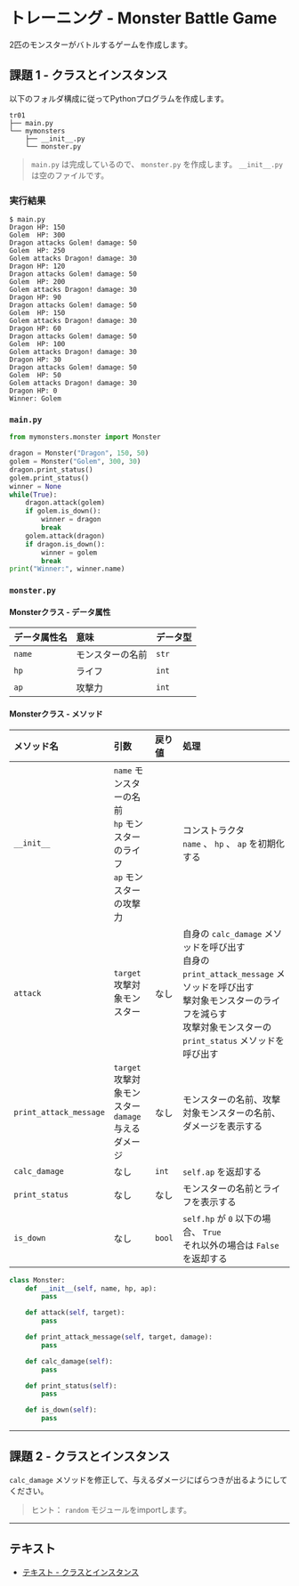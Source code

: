 # トレーニング - Monster Battle Game

2匹のモンスターがバトルするゲームを作成します。

## 課題 1 - クラスとインスタンス

以下のフォルダ構成に従ってPythonプログラムを作成します。

``` 
tr01
├── main.py
└── mymonsters
    ├── __init__.py
    └── monster.py
```

> `main.py` は完成しているので、 `monster.py` を作成します。 `__init__.py` は空のファイルです。

### 実行結果

``` 
$ main.py
Dragon HP: 150
Golem  HP: 300
Dragon attacks Golem! damage: 50
Golem  HP: 250
Golem attacks Dragon! damage: 30
Dragon HP: 120
Dragon attacks Golem! damage: 50
Golem  HP: 200
Golem attacks Dragon! damage: 30
Dragon HP: 90
Dragon attacks Golem! damage: 50
Golem  HP: 150
Golem attacks Dragon! damage: 30
Dragon HP: 60
Dragon attacks Golem! damage: 50
Golem  HP: 100
Golem attacks Dragon! damage: 30
Dragon HP: 30
Dragon attacks Golem! damage: 50
Golem  HP: 50
Golem attacks Dragon! damage: 30
Dragon HP: 0
Winner: Golem
```

### `main.py`

``` py
from mymonsters.monster import Monster

dragon = Monster("Dragon", 150, 50)
golem = Monster("Golem", 300, 30)
dragon.print_status()
golem.print_status()
winner = None
while(True):
    dragon.attack(golem)
    if golem.is_down():
        winner = dragon
        break
    golem.attack(dragon)
    if dragon.is_down():
        winner = golem
        break
print("Winner:", winner.name)
```

### `monster.py`

#### Monsterクラス - データ属性

|データ属性名|意味|データ型|
|:--|:--|:--|
| `name` |モンスターの名前 | `str` |
| `hp` | ライフ<br> | `int` |
| `ap` | 攻撃力 | `int` |

#### Monsterクラス - メソッド

|メソッド名|引数|戻り値|処理|
|:--|:--|:--|:--|
| `__init__` | `name` モンスターの名前<br> `hp` モンスターのライフ<br> `ap` モンスターの攻撃力|<br>|コンストラクタ<br> `name` 、 `hp` 、 `ap` を初期化する|
| `attack` | `target` 攻撃対象モンスター|なし|自身の `calc_damage` メソッドを呼び出す<br>自身の `print_attack_message` メソッドを呼び出す<br>撃対象モンスターのライフを減らす<br>攻撃対象モンスターの `print_status` メソッドを呼び出す|
| `print_attack_message` | `target` 攻撃対象モンスター<br> `damage` 与えるダメージ|なし|モンスターの名前、攻撃対象モンスターの名前、ダメージを表示する|
| `calc_damage` |なし| `int` | `self.ap` を返却する|
| `print_status` |なし|なし|モンスターの名前とライフを表示する|
| `is_down` |なし| `bool` | `self.hp` が `0` 以下の場合、 `True` <br>それ以外の場合は `False` を返却する|

``` py
class Monster:
    def __init__(self, name, hp, ap):
        pass

    def attack(self, target):
        pass

    def print_attack_message(self, target, damage):
        pass

    def calc_damage(self):
        pass

    def print_status(self):
        pass

    def is_down(self):
        pass
```

---

## 課題 2 - クラスとインスタンス

`calc_damage` メソッドを修正して、与えるダメージにばらつきが出るようにしてください。

> ヒント： `random` モジュールをimportします。

---

## テキスト

* [テキスト - クラスとインスタンス](../text/01_class.md)
